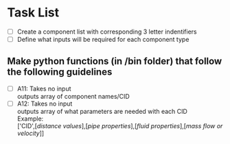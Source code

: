# Task List
 - [ ] Create a component list with corresponding 3 letter indentifiers
 - [ ] Define what inputs will be required for each component type

## Make python functions (in /bin folder) that follow the following guidelines
 - [ ] A11: Takes no input<br>
 outputs array of component names/CID
 - [ ] A12: Takes no input<br>
 outputs array of what parameters are needed with each CID<br>
 Example:<br>
 ['CID',[*distance values*],[*pipe properties*],[*fluid properties*],[*mass flow or velocity*]]
